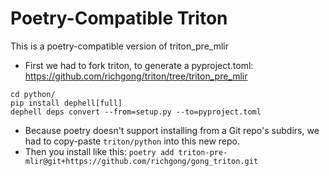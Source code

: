 # Poetry-Compatible Triton

This is a poetry-compatible version of triton_pre_mlir

- First we had to fork triton, to generate a pyproject.toml: https://github.com/richgong/triton/tree/triton_pre_mlir
```
cd python/
pip install dephell[full]
dephell deps convert --from=setup.py --to=pyproject.toml
```
- Because poetry doesn't support installing from a Git repo's subdirs, we had to copy-paste `triton/python` into this new repo.
- Then you install like this: `poetry add triton-pre-mlir@git+https://github.com/richgong/gong_triton.git`